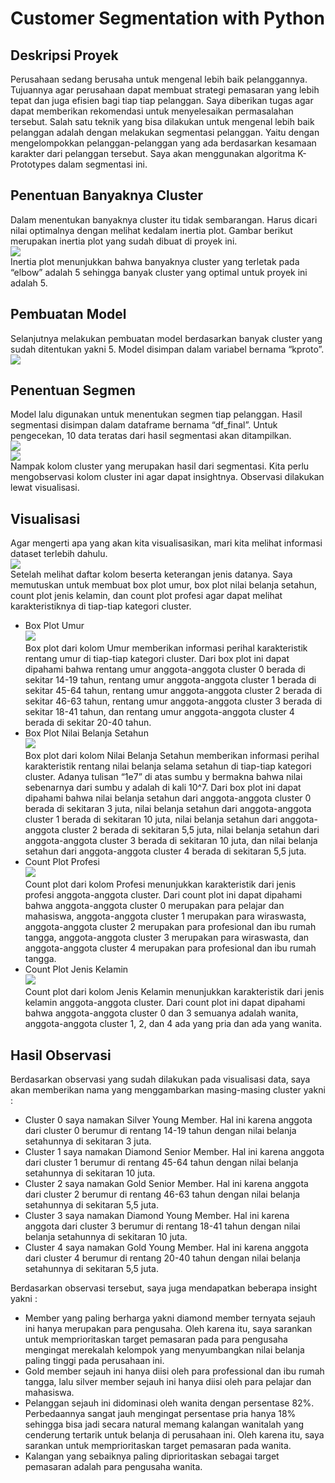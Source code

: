 # Customer Segmentation with Python
## Deskripsi Proyek
Perusahaan sedang berusaha untuk mengenal lebih baik pelanggannya. Tujuannya agar perusahaan dapat membuat strategi pemasaran yang lebih tepat dan juga efisien bagi tiap tiap pelanggan. Saya diberikan tugas agar dapat memberikan rekomendasi untuk menyelesaikan permasalahan tersebut.
Salah satu teknik yang bisa dilakukan untuk mengenal lebih baik pelanggan adalah dengan melakukan segmentasi pelanggan. Yaitu dengan mengelompokkan pelanggan-pelanggan yang ada berdasarkan kesamaan karakter dari pelanggan tersebut. Saya akan menggunakan algoritma K-Prototypes dalam segmentasi ini.

## Penentuan Banyaknya Cluster
Dalam menentukan banyaknya cluster itu tidak sembarangan. Harus dicari nilai optimalnya dengan melihat kedalam inertia plot. Gambar berikut merupakan inertia plot yang sudah dibuat di proyek ini.  
<img src="Customer Segmentation with Python/1.png?raw=true"/>  
Inertia plot menunjukkan bahwa banyaknya cluster yang terletak pada “elbow” adalah 5 sehingga banyak cluster yang optimal untuk proyek ini adalah 5.

## Pembuatan Model
Selanjutnya melakukan pembuatan model berdasarkan banyak cluster yang sudah ditentukan yakni 5. Model disimpan dalam variabel bernama “kproto”.  
<img src="Customer Segmentation with Python/2.png?raw=true"/>

## Penentuan Segmen
Model lalu digunakan untuk menentukan segmen tiap pelanggan. Hasil segmentasi disimpan dalam dataframe bernama “df_final”. Untuk pengecekan, 10 data teratas dari hasil segmentasi akan ditampilkan.  
<img src="Customer Segmentation with Python/3.png?raw=true"/>  
<img src="Customer Segmentation with Python/4.png?raw=true"/>  
Nampak kolom cluster yang merupakan hasil dari segmentasi. Kita perlu mengobservasi kolom cluster ini agar dapat insightnya. Observasi dilakukan lewat visualisasi.

## Visualisasi
Agar mengerti apa yang akan kita visualisasikan, mari kita melihat informasi dataset terlebih dahulu.  
<img src="Customer Segmentation with Python/5.png?raw=true"/>  
Setelah melihat daftar kolom beserta keterangan jenis datanya. Saya memutuskan untuk membuat box plot umur, box plot nilai belanja setahun, count plot jenis kelamin, dan count plot profesi agar dapat melihat karakteristiknya di tiap-tiap kategori cluster.
* Box Plot Umur  
  <img src="Customer Segmentation with Python/6.png?raw=true"/>  
  Box plot dari kolom Umur memberikan informasi perihal karakteristik rentang umur di tiap-tiap kategori cluster. Dari box plot ini dapat dipahami bahwa rentang umur anggota-anggota cluster 0 berada di sekitar 14-19 tahun, rentang umur anggota-anggota cluster 1 berada di sekitar 45-64 tahun, rentang umur anggota-anggota cluster 2 berada di sekitar 46-63 tahun, rentang umur anggota-anggota cluster 3 berada di sekitar 18-41 tahun, dan rentang umur anggota-anggota cluster 4 berada di sekitar 20-40 tahun.
* Box Plot Nilai Belanja Setahun  
  <img src="Customer Segmentation with Python/7.png?raw=true"/>  
  Box plot dari kolom Nilai Belanja Setahun memberikan informasi perihal karakteristik rentang nilai belanja selama setahun di tiap-tiap kategori cluster. Adanya tulisan “1e7” di atas sumbu y bermakna bahwa nilai sebenarnya dari sumbu y adalah di kali 10^7. Dari box plot ini dapat dipahami bahwa nilai belanja setahun dari anggota-anggota cluster 0 berada di sekitaran 3 juta, nilai belanja setahun dari anggota-anggota cluster 1 berada di sekitaran 10 juta, nilai belanja setahun dari anggota-anggota cluster 2 berada di sekitaran 5,5 juta, nilai belanja setahun dari anggota-anggota cluster 3 berada di sekitaran 10 juta, dan nilai belanja setahun dari anggota-anggota cluster 4 berada di sekitaran 5,5 juta.
* Count Plot Profesi  
  <img src="Customer Segmentation with Python/8.png?raw=true"/>  
  Count plot dari kolom Profesi menunjukkan karakteristik dari jenis profesi anggota-anggota cluster. Dari count plot ini dapat dipahami bahwa anggota-anggota cluster 0 merupakan para pelajar dan mahasiswa, anggota-anggota cluster 1 merupakan para wiraswasta, anggota-anggota cluster 2 merupakan para profesional dan ibu rumah tangga, anggota-anggota cluster 3 merupakan para wiraswasta, dan anggota-anggota cluster 4 merupakan para profesional dan ibu rumah tangga.
* Count Plot Jenis Kelamin  
  <img src="Customer Segmentation with Python/9.png?raw=true"/>  
  Count plot dari kolom Jenis Kelamin menunjukkan karakteristik dari jenis kelamin anggota-anggota cluster. Dari count plot ini dapat dipahami bahwa anggota-anggota cluster 0 dan 3 semuanya adalah wanita, anggota-anggota cluster 1, 2, dan 4 ada yang pria dan ada yang wanita.
  
## Hasil Observasi
Berdasarkan observasi yang sudah dilakukan pada visualisasi data, saya akan memberikan nama yang menggambarkan masing-masing cluster yakni :
* Cluster 0 saya namakan Silver Young Member. Hal ini karena anggota dari cluster 0 berumur di rentang 14-19 tahun dengan nilai belanja setahunnya di sekitaran 3 juta.
* Cluster 1 saya namakan Diamond Senior Member. Hal ini karena anggota dari cluster 1 berumur di rentang 45-64 tahun dengan nilai belanja setahunnya di sekitaran 10 juta.
* Cluster 2 saya namakan Gold Senior Member. Hal ini karena anggota dari cluster 2 berumur di rentang 46-63 tahun dengan nilai belanja setahunnya di sekitaran 5,5 juta.
* Cluster 3 saya namakan Diamond Young Member. Hal ini karena anggota dari cluster 3 berumur di rentang 18-41 tahun dengan nilai belanja setahunnya di sekitaran 10 juta.
* Cluster 4 saya namakan Gold Young Member. Hal ini karena anggota dari cluster 4 berumur di rentang 20-40 tahun dengan nilai belanja setahunnya di sekitaran 5,5 juta.

Berdasarkan observasi tersebut, saya juga mendapatkan beberapa insight yakni :
* Member yang paling berharga yakni diamond member ternyata sejauh ini hanya merupakan para pengusaha. Oleh karena itu, saya sarankan untuk memprioritaskan target pemasaran pada para pengusaha mengingat merekalah kelompok yang menyumbangkan nilai belanja paling tinggi pada perusahaan ini.
* Gold member sejauh ini hanya diisi oleh para professional dan ibu rumah tangga, lalu silver member sejauh ini hanya diisi oleh para pelajar dan mahasiswa.
* Pelanggan sejauh ini didominasi oleh wanita dengan persentase 82%. Perbedaannya sangat jauh mengingat persentase pria hanya 18% sehingga bisa jadi secara natural memang kalangan wanitalah yang cenderung tertarik untuk belanja di perusahaan ini. Oleh karena itu, saya sarankan untuk memprioritaskan target pemasaran pada wanita.
* Kalangan yang sebaiknya paling diprioritaskan sebagai target pemasaran adalah para pengusaha wanita.
